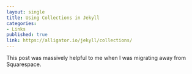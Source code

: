 ```yaml
---
layout: single
title: Using Collections in Jekyll
categories:
- Links
published: true
link: https://alligator.io/jekyll/collections/
---
```


This post was massively helpful to me when I was migrating away from Squarespace. 
